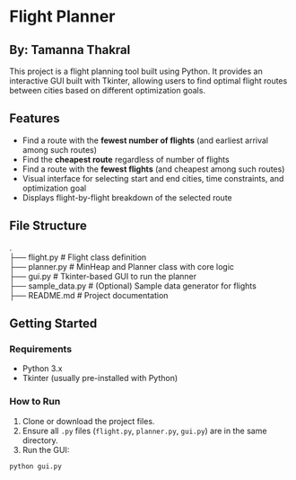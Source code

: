# Flight Planner 
## By: Tamanna Thakral

This project is a flight planning tool built using Python. It provides an interactive GUI built with Tkinter, allowing users to find optimal flight routes between cities based on different optimization goals.

## Features

- Find a route with the **fewest number of flights** (and earliest arrival among such routes)
- Find the **cheapest route** regardless of number of flights
- Find a route with the **fewest flights** (and cheapest among such routes)
- Visual interface for selecting start and end cities, time constraints, and optimization goal
- Displays flight-by-flight breakdown of the selected route

## File Structure
.  
├── flight.py # Flight class definition  
├── planner.py # MinHeap and Planner class with core logic  
├── gui.py # Tkinter-based GUI to run the planner  
├── sample_data.py # (Optional) Sample data generator for flights  
├── README.md # Project documentation  


## Getting Started

### Requirements

- Python 3.x
- Tkinter (usually pre-installed with Python)

### How to Run

1. Clone or download the project files.
2. Ensure all `.py` files (`flight.py`, `planner.py`, `gui.py`) are in the same directory.
3. Run the GUI:

```bash
python gui.py
